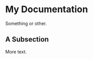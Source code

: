 # My Documentation

Something or other.

<!-- {@xscripts/notExtraneous all-contributors-cli remark-cli jest husky doctoc } -->
<!-- {@xscripts/notExtraneous more} -->
<!-- {@xscripts/notInvalid
 - even
 - more
 - NS*(D)
 - not->you
 - items
} -->

## A Subsection

More text.
